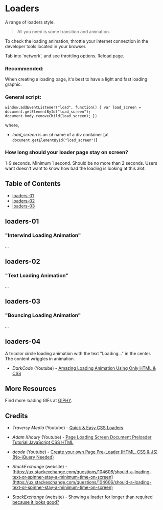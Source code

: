 # Loaders

A range of loaders style.

> All you need is some transition and animation.

To check the loading animation, throttle your internet connection in the developer tools located in your browser.

Tab into 'network', and see throttling options. Reload page.

### Recommended:

When creating a loading page, it's best to have a light and fast loading graphic.

### General script:

`window.addEventListener("load", function() {
    var load_screen = document.getElementById("load_screen");
    document.body.removeChild(load_screen);
  })`

  where,

  * _load_screen_ is an `id` name of a div container [at `document.getElementById("load_screen")`]

### How long should your loader page stay on screen?

1-9 seconds. Minimum 1 second. Should be no more than 2 seconds. Users want doesn't want to know how bad the loading is looking at this alot.

## Table of Contents

* [loaders-01](#loaders-01)
* [loaders-02](#loaders-02)
* [loaders-03](#loaders-03)

## loaders-01

### "Interwind Loading Animation"

...

## loaders-02

### "Text Loading Animation"

...

## loaders-03

### "Bouncing Loading Animation"

...

## loaders-04

A tricolor circle loading animation with the text "Loading..." in the center. The content wriggles in animation.

- _DarkCode_ (Youtube) - [Amazing Loading Animation Using Only HTML & CSS](https://youtu.be/QLiZ5VrhA98)

## More Resources

Find more loading GIFs at [GIPHY](https://giphy.com/explore/loading).

## Credits

- _Traversy Media_ (Youtube) -  [Quick & Easy CSS Loaders](https://youtu.be/BwhTKJFpKSw)

- _Adam Khoury_ (Youtube) - [Page Loading Screen Document Preloader Tutorial JavaScript CSS HTML](https://youtu.be/EA27xM71m0g)

- _dcode_ (Youtube) - [Create your own Page Pre-Loader (HTML, CSS & JS) (No-jQuery Needed)](https://youtu.be/xuA83OYTE7I)

- _StackExchange_ (website) - [https://ux.stackexchange.com/questions/104606/should-a-loading-text-or-spinner-stay-a-minimum-time-on-screen](https://ux.stackexchange.com/questions/104606/should-a-loading-text-or-spinner-stay-a-minimum-time-on-screen)

- _StackExchange_ (website) - [Showing a loader for longer than required because it looks good?](https://ux.stackexchange.com/questions/35502/showing-a-loader-for-longer-than-required-because-it-looks-good)
